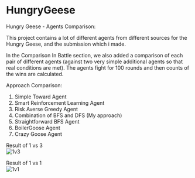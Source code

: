 # HungryGeese

Hungry Geese - Agents Comparison:

This project contains a lot of different agents from different sources for the Hungry Geese, and the submission which i made.

In the Comparison In Battle section, we also added a comparison of each pair of different agents (against two very simple additional agents so that real conditions are met). The agents fight for 100 rounds and then counts of the wins are calculated.

Approach Comparison:

1. Simple Toward Agent
2. Smart Reinforcement Learning Agent
3. Risk Averse Greedy Agent
4. Combination of BFS and DFS (My approach)
5. Straightforward BFS Agent
6. BoilerGoose Agent
7. Crazy Goose Agent


Result of 1 vs 3
</br>
![1v3](https://user-images.githubusercontent.com/33658001/110236332-2980f200-7f5b-11eb-88b0-004d77f8fe34.jpg)

Result of 1 vs 1
</br>
![1v1](https://user-images.githubusercontent.com/33658001/110236334-2ab21f00-7f5b-11eb-9dfa-c803bbeb2155.jpg)
